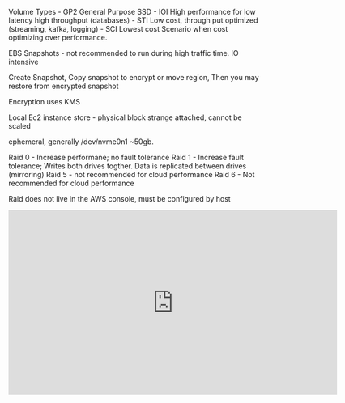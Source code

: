 Volume Types
	- GP2 General Purpose SSD
	- IOI High performance for low latency high throughput (databases)
	- STI Low cost, through put optimized (streaming, kafka, logging)
	- SCI Lowest cost Scenario when cost optimizing over performance.
	
EBS Snapshots - not recommended to run during high traffic time. IO intensive

Create Snapshot, Copy snapshot to encrypt or move region, Then you may restore from encrypted snapshot

Encryption uses KMS

Local Ec2 instance store - physical block strange attached, cannot be scaled

ephemeral, generally /dev/nvme0n1 ~50gb.

Raid 0 - Increase performane; no fault tolerance
Raid 1 - Increase fault tolerance; Writes both drives togther. Data is replicated between drives (mirroring)
Raid 5 - not recommended for cloud performance
Raid 6 - Not recommended for cloud performance

Raid does not live in the AWS console, must be configured by host

<iframe width="649" height="365" src="https://www.youtube.com/embed/LW7x8wyLFvw" title="YouTube video player" frameborder="0" allow="accelerometer; autoplay; clipboard-write; encrypted-media; gyroscope; picture-in-picture" allowfullscreen></iframe>

